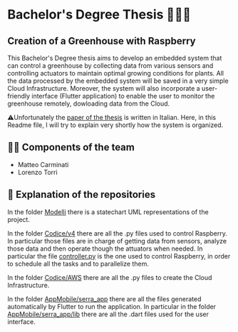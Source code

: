 # Bachelor's Degree Thesis 👨‍💻🌱
## Creation of a Greenhouse with Raspberry
This Bachelor's Degree thesis aims to develop an embedded system that can control a greenhouse by collecting data from various sensors and controlling actuators to maintain optimal growing conditions for plants. All the data processed by the embedded system will be saved in a very simple Cloud Infrastructure. Moreover, the system will also incorporate a user-friendly interface (Flutter application) to enable the user to monitor the greenhouse remotely, dowloading data from the Cloud.

⚠️Unfortunately the [paper of the thesis](/RelazioneTesi.pdf) is written in Italian. Here, in this Readme file, I will try to explain very shortly how the system is organized.

## 🧑‍💻 Components of the team
- Matteo Carminati
- Lorenzo Torri

## 📂 Explanation of the repositories
In the folder [Modelli](/Modelli) there is a statechart UML representations of the project. 

In the folder [Codice/v4](/Codice/v4) there are all the .py files used to control Raspberry. In particular those files are in charge of getting data from sensors, analyze those data and then operate though the attuators when needed.
In particular the file [controller.py](/Codice/v4/Controller.py) is the one used to control Raspberry, in order to schedule all the tasks and to parallelize them.

In the folder [Codice/AWS](/Codice/AWS) there are all the .py files to create the Cloud Infrastructure.

In the folder [AppMobile/serra_app](/AppMobile/serra_app) there are all the files generated automatically by Flutter to run the application. In particular in the folder [AppMobile/serra_app/lib](/AppMobile/serra_app/lib) there are all the .dart files used for the user interface.



